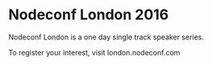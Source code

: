 # Nodeconf London 2016
Nodeconf London is a one day single track speaker series.

To register your interest, visit london.nodeconf.com
